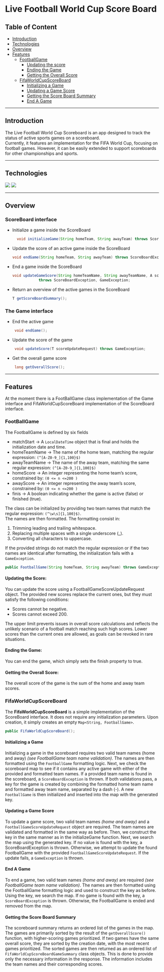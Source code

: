 # Live Football World Cup Score Board

## Table of Content

- [Introduction](#introduction)
- [Technologies](#technologies)
- [Overview](#overview)
- [Features](#features)
  - [FootballGame](#footballgame)
    - [Updating the score](#updating-the-score)
    - [Ending the Game](#ending-the-game)
    - [Getting the Overall Score](#getting-the-overall-score)
  - [FifaWorldCupScoreBoard](#fifaworldcupscoreboard)
    - [Initializing a Game](#initializing-a-game)
    - [Updating a Game Score](#updating-a-game-score)
    - [Getting the Score Board Summary](#getting-the-score-board-summary)
    - [End A Game](#end-a-game)

----
## Introduction
The Live Football World Cup Scoreboard is an app designed to track the status of active sports games on a scoreboard. \
Currently, it features an implementation for the FIFA World Cup, focusing on football games. However, it can be easily extended to support scoreboards for other championships and sports.

----
## Technologies
![](https://skillicons.dev/icons?i=java)
![](https://skillicons.dev/icons?i=maven)

----
## Overview
### ScoreBoard interface  
- Initialize a game inside the ScoreBoard
    ```java
      void initializeGame(String homeTeam, String awayTeam) throws ScoreBoardException, GameException;
    ```
- Update the score of an active game inside the ScoreBoard 
    ```java
    void endGame(String homeTeam, String awayTeam) throws ScoreBoardException, GameException;
    ```
- End a game inside the ScoreBoard 
    ```java
    void updateGameScore(String homeTeamName, String awayTeamName, A scoreUpdateRequest)
                throws ScoreBoardException, GameException;
    ```
- Return an overview of the active games in the ScoreBoard 
    ```java
    T getScoreBoardSummary();
    ```

### The Game interface
- End the active game
    ```java 
     void endGame();
    ```
- Update the score of the game
    ```java
     void updateScore(T scoreUpdateRequest) throws GameException;
    ```
- Get the overall game score
    ```java
     long getOverallScore();
    ```
  
----
## Features
At the moment there is a FootBallGame class implementation of the Game interface and FifaWorldCupScoreBoard implementation of the ScoreBoard interface.
### FootBallGame
The FootballGame is defined by six fields 
- matchStart -> A ```LocalDateTime``` object that is final and holds the initialization date and time.
- homeTeamName -> The name of the home team, matching the regular expression: ```(^[A-Z0-9_]{1,100}$)```
- awayTeamName -> The name of the away team, matching the same regular expression: ```(^[A-Z0-9_]{1,100}$)```
- homeScore -> An integer representing the home team’s score, constrained by: ```(0 <= n <=200 )```
- awayScore -> An integer representing the away team’s score, constrained by: ```(0 <= n <=200 )```
- finis -> A boolean indicating whether the game is active (false) or finished (true).

The class can be initialized by providing two team names that match the regular expression: ```(^\w\s]{1,100}$)```. \
The names are then formatted. The formatting consist in:
1. Trimming leading and trailing whitespace.
2. Replacing multiple spaces with a single underscore (_).
3. Converting all characters to uppercase.

If the provided strings do not match the regular expression or if the two names are identical after formatting, the initialization fails with a ```GameException```.

```java
public FootballGame(String homeTeam, String awayTeam) throws GameException;
```
#### Updating the Score:
You can update the score using a FootballGameScoreUpdateRequest object.
The provided new scores replace the current ones, but they must satisfy the following conditions:
- Scores cannot be negative.
- Scores cannot exceed 200.
  
The upper limit prevents issues in overall score calculations and reflects the unlikely scenario of a football match reaching such high scores.
Lower scores than the current ones are allowed, as goals can be revoked in rare situations.
#### Ending the Game:
  You can end the game, which simply sets the finish property to true.
#### Getting the Overall Score:
  The overall score of the game is the sum of the home and away team scores.

### FifaWorldCupScoreBoard
The **FifaWorldCupScoreBoard** is a simple implementation of the ScoreBoard interface. It does not require any initialization parameters.
Upon creation, it simply creates an empty ```Map<String, FootballGame>```.
```java
public FifaWorldCupScoreBoard();
```
#### Initializing a Game
Initializing a game in the scoreboard requires two valid team names (home and away) *(see FootballGame team name validation)*. The names are then formatted using the ```FootballGame``` formatting logic.
Next, we check the scoreboard map to see if it contains any active game with either of the provided and formatted team names. If a provided team name is found in the scoreboard, a ```ScoreBoardException``` is thrown.
If both validations pass, a key for the game is created by combining the formatted home team name and formatted away team name, separated by a dash (-).
A new ```FootballGame``` is then initialized and inserted into the map with the generated key.
#### Updating a Game Score
To update a game score, two valid team names *(home and away)* and a ```FootballGameScoreUpdateRequest``` object are required.
The team names are validated and formatted in the same way as before. Then, we construct the key in the same manner as in the initializeGame function.
Next, we search the map using the generated key. If no value is found with the key, a ScoreBoardException is thrown. Otherwise, we attempt to update the found FootballGame with the provided ```FootballGameScoreUpdateRequest```.
If the update fails, a ```GameException``` is thrown.
#### End A Game
To end a game, two valid team names *(home and away)* are required *(see FootballGame team name validation)*. The names are then formatted using the FootballGame formatting logic and used to construct the key as before.
Using the key, we search the map. If no game is found with the key, a ```ScoreBoardException``` is thrown.
Otherwise, the FootballGame is ended and removed from the map.

#### Getting the Score Board Summary
The scoreboard summary returns an ordered list of the games in the map.
The games are primarily sorted by the result of the ```getOverallScore()``` function, with higher-scoring games prioritized.
If two games have the same overall score, they are sorted by the creation date, with the most recent games prioritized.
The sorted games are then returned as an ordered list of ```FifaWorldCupScoreBoardGameSummary``` class objects. This is done to provide only the necessary information in the response.
The information includes the team names and their corresponding scores.





